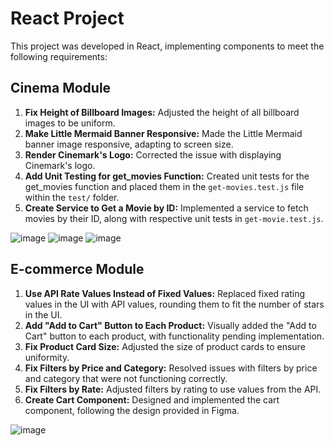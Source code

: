 # React Project

This project was developed in React, implementing components to meet the following requirements:

## Cinema Module
1. **Fix Height of Billboard Images:** Adjusted the height of all billboard images to be uniform.
2. **Make Little Mermaid Banner Responsive:** Made the Little Mermaid banner image responsive, adapting to screen size.
3. **Render Cinemark's Logo:** Corrected the issue with displaying Cinemark's logo.
4. **Add Unit Testing for get_movies Function:** Created unit tests for the get_movies function and placed them in the `get-movies.test.js` file within the `test/` folder.
5. **Create Service to Get a Movie by ID:** Implemented a service to fetch movies by their ID, along with respective unit tests in `get-movie.test.js`.

![image](https://github.com/NicoleAsqui/FullStackExercise/assets/56647127/2e59ca42-6420-42eb-9a58-5d71b5f27eca)
![image](https://github.com/NicoleAsqui/FullStackExercise/assets/56647127/b246f247-0a8a-4061-bc41-fd6a307fc882)
![image](https://github.com/NicoleAsqui/FullStackExercise/assets/56647127/0931a44a-1685-4918-8f6f-70f17fe5b04f)


## E-commerce Module
1. **Use API Rate Values Instead of Fixed Values:** Replaced fixed rating values in the UI with API values, rounding them to fit the number of stars in the UI.
2. **Add "Add to Cart" Button to Each Product:** Visually added the "Add to Cart" button to each product, with functionality pending implementation.
3. **Fix Product Card Size:** Adjusted the size of product cards to ensure uniformity.
4. **Fix Filters by Price and Category:** Resolved issues with filters by price and category that were not functioning correctly.
5. **Fix Filters by Rate:** Adjusted filters by rating to use values from the API.
6. **Create Cart Component:** Designed and implemented the cart component, following the design provided in Figma.

![image](https://github.com/NicoleAsqui/FullStackExercise/assets/56647127/ce81615c-e7a9-4ea1-a3f9-c5a0589aa905)

